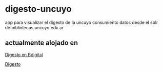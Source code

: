 # digesto-uncuyo
app para visualizar el digesto de la uncuyo consumiento datos desde el solr de bibliotecas.uncuyo.edu.ar

## actualmente alojado en  
 
 [Digesto en Bdigital](https://bdigital.uncu.edu.ar/digesto)
 
[Digesto](https://digesto.uncu.edu.ar)